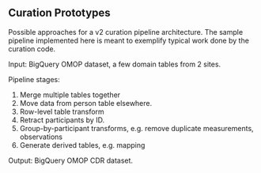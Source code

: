 Curation Prototypes
--

Possible approaches for a v2 curation pipeline architecture. The sample pipeline
implemented here is meant to exemplify typical work done by the curation code.

Input: BigQuery OMOP dataset, a few domain tables from 2 sites.

Pipeline stages:

1. Merge multiple tables together
1. Move data from person table elsewhere.
1. Row-level table transform
1. Retract participants by ID.
1. Group-by-participant transforms, e.g. remove duplicate measurements, observations
1. Generate derived tables, e.g. mapping

Output: BigQuery OMOP CDR dataset.
